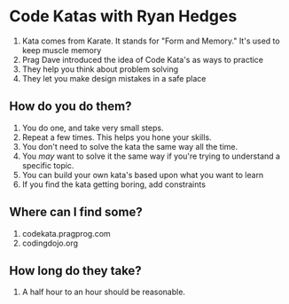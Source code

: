 # Code Katas with Ryan Hedges

1. Kata comes from Karate. It stands for "Form and Memory." It's used to keep
   muscle memory
1. Prag Dave introduced the idea of Code Kata's as ways to practice
1. They help you think about problem solving
1. They let you make design mistakes in a safe place

## How do you do them?

1. You do one, and take very small steps.
1. Repeat a few times. This helps you hone your skills.
1. You don't need to solve the kata the same way all the time.
1. You *may* want to solve it the same way if you're trying to understand a
   specific topic.
1. You can build your own kata's based upon what you want to learn
1. If you find the kata getting boring, add constraints

## Where can I find some?

1. codekata.pragprog.com
1. codingdojo.org

## How long do they take?

1. A half hour to an hour should be reasonable.

